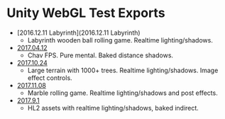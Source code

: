 
# Unity WebGL Test Exports

- [2016.12.11 Labyrinth](2016.12.11 Labyrinth)
  - Labyrinth wooden ball rolling game. Realtime lighting/shadows.
- [2017.04.12](2017.04.12)
  - Chav FPS. Pure mental. Baked distance shadows.
- [2017.10.24](2017.10.24)
  - Large terrain with 1000+ trees. Realtime lighting/shadows. Image effect controls.
- [2017.11.08](2017.11.08)
  - Marble rolling game. Realtime lighting/shadows and post effects.
- [2017.9.1](2017.9.1)
  - HL2 assets with realtime lighting/shadows, baked indirect.
<!--
- [2018.05.18 (Stress Test)](2018.05.18 (Stress Test))
  - Citybuilder AI pathfinding stress test.
  -->